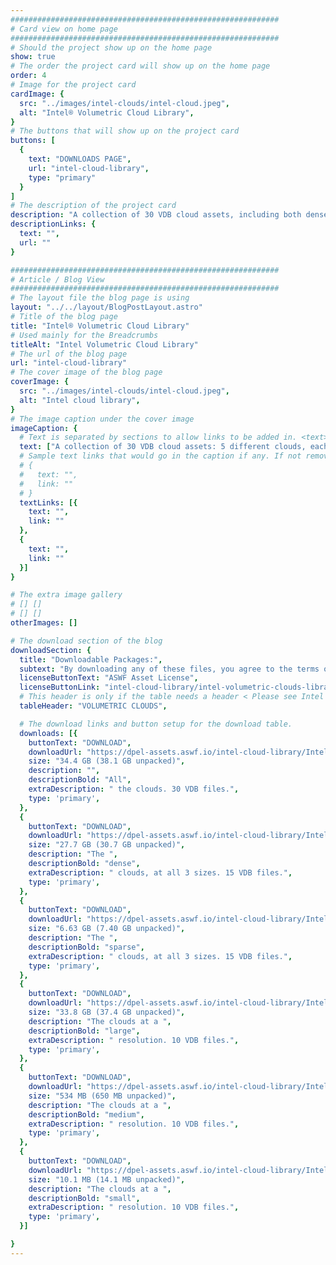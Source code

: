 ```yaml
---
############################################################
# Card view on home page
############################################################
# Should the project show up on the home page
show: true
# The order the project card will show up on the home page
order: 4
# Image for the project card
cardImage: {
  src: "../images/intel-clouds/intel-cloud.jpeg",
  alt: "Intel® Volumetric Cloud Library",
}
# The buttons that will show up on the project card
buttons: [
  {
    text: "DOWNLOADS PAGE",
    url: "intel-cloud-library",
    type: "primary"
  }
]
# The description of the project card
description: "A collection of 30 VDB cloud assets, including both dense and sparse clouds, at resolutions ranging from quite small (< 1 MB) to quite large (> 8 GB)."
descriptionLinks: {
  text: "",
  url: ""
}

############################################################
# Article / Blog View
############################################################
# The layout file the blog page is using
layout: "../../layout/BlogPostLayout.astro"
# Title of the blog page
title: "Intel® Volumetric Cloud Library"
# Used mainly for the Breadcrumbs
titleAlt: "Intel Volumetric Cloud Library"
# The url of the blog page
url: "intel-cloud-library"
# The cover image of the blog page
coverImage: {
  src: "../images/intel-clouds/intel-cloud.jpeg",
  alt: "Intel cloud library",
}
# The image caption under the cover image
imageCaption: {
  # Text is separated by sections to allow links to be added in. <text> <link> <text>
  text: ["A collection of 30 VDB cloud assets: 5 different clouds, each in a dense version and a sparse version, and each of these at 3 different resolutions. The resolutions range from the very small (<1MB) for quick testing, through medium for typical film asset size, to the relatively large (>8GB) for scalability testing.",],
  # Sample text links that would go in the caption if any. If not remove them like this:
  # {
  #   text: "",
  #   link: ""
  # }
  textLinks: [{
    text: "",
    link: ""
  },
  {
    text: "",
    link: ""
  }]
}

# The extra image gallery
# [] []
# [] []
otherImages: []

# The download section of the blog
downloadSection: {
  title: "Downloadable Packages:",
  subtext: "By downloading any of these files, you agree to the terms of the license linked below.",
  licenseButtonText: "ASWF Asset License",
  licenseButtonLink: "intel-cloud-library/intel-volumetric-clouds-library",
  # This header is only if the table needs a header < Please see Intel page for example of that >
  tableHeader: "VOLUMETRIC CLOUDS",

  # The download links and button setup for the download table.
  downloads: [{
    buttonText: "DOWNLOAD",
    downloadUrl: "https://dpel-assets.aswf.io/intel-cloud-library/IntelVolumetricClouds_full.zip",
    size: "34.4 GB (38.1 GB unpacked)",
    description: "",
    descriptionBold: "All",
    extraDescription: " the clouds. 30 VDB files.",
    type: 'primary',
  },
  {
    buttonText: "DOWNLOAD",
    downloadUrl: "https://dpel-assets.aswf.io/intel-cloud-library/IntelVolumetricClouds_dense.zip",
    size: "27.7 GB (30.7 GB unpacked)",
    description: "The ",
    descriptionBold: "dense",
    extraDescription: " clouds, at all 3 sizes. 15 VDB files.",
    type: 'primary',
  },
  {
    buttonText: "DOWNLOAD",
    downloadUrl: "https://dpel-assets.aswf.io/intel-cloud-library/IntelVolumetricClouds_sparse.zip",
    size: "6.63 GB (7.40 GB unpacked)",
    description: "The ",
    descriptionBold: "sparse",
    extraDescription: " clouds, at all 3 sizes. 15 VDB files.",
    type: 'primary',
  },
  {
    buttonText: "DOWNLOAD",
    downloadUrl: "https://dpel-assets.aswf.io/intel-cloud-library/IntelVolumetricClouds_large.zip",
    size: "33.8 GB (37.4 GB unpacked)",
    description: "The clouds at a ",
    descriptionBold: "large",
    extraDescription: " resolution. 10 VDB files.",
    type: 'primary',
  },
  {
    buttonText: "DOWNLOAD",
    downloadUrl: "https://dpel-assets.aswf.io/intel-cloud-library/IntelVolumetricClouds_medium.zip",
    size: "534 MB (650 MB unpacked)",
    description: "The clouds at a ",
    descriptionBold: "medium",
    extraDescription: " resolution. 10 VDB files.",
    type: 'primary',
  },
  {
    buttonText: "DOWNLOAD",
    downloadUrl: "https://dpel-assets.aswf.io/intel-cloud-library/IntelVolumetricClouds_small.zip",
    size: "10.1 MB (14.1 MB unpacked)",
    description: "The clouds at a ",
    descriptionBold: "small",
    extraDescription: " resolution. 10 VDB files.",
    type: 'primary',
  }]

}
---
```


